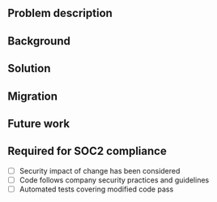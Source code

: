 ## Problem description

<!---
Describe here what problem you are solving. If you are adding new functionality, describe why the new functionality is added. Often this is (or should be) the same description is in the Linear ticket.
Please don't just link to the Linear ticket here, don't force the reviewer to jump back and forth between GH and Linear.


Example:
> Support for SomeExchange is quite broken. Either the imports fail outright (ca. 25% of the cases) or when an unsupported transaction is encountered it is silently ignored, i.e. there is no indication to the user that certain transactions were not imported.
--->

## Background

<!---
You've just put a lot of effort into understanding the underlying code before making a change. Share these leanings with
the reviewer. Assume they don’t know the code very well.

Example:
> The CSV import logic for BlockFi is pretty straight-forward:
>- transfers with a positive amount are credits, with a negative amount debits
>- trades are transactions of type ["Trade", "Ach Trade"] that share the same datetime
--->

## Solution

<!---
Describe in a few sentences the approach you took to address the problem.

Example:
> The CSV import logic generalizes well so I simply added the previously unsupported transaction types to the list of transactions. The outright import failures were caused by transactions with empty dates, so I added some code to ignore those. Finally, for any transaction we ignored I added logging in place so that in the future we have a good idea what transactions fail to import, without having to download and analyze the user's CSVs.
--->

## Migration

<!---
If you are running a DB migration make sure you have read the [How to run a database migration doc](https://www.notion.so/cointracker/How-to-run-a-database-migration-af5f44646abc46d1a5275be75b63c49a). Include any migration steps that will help reviewing your migration PR.
--->

## Future work

<!---
While addressing the problem you might have noticed other problems which are orthogonal. If that's the case, summarise the issues here and consider creating corresponding tickets in Linear.

Example:
> At the UX level there is no indication for transactions that are ignored. This is something we should address. I created ticket XXX.
--->

## Required for SOC2 compliance

- [ ] Security impact of change has been considered
- [ ] Code follows company security practices and guidelines
- [ ] Automated tests covering modified code pass
